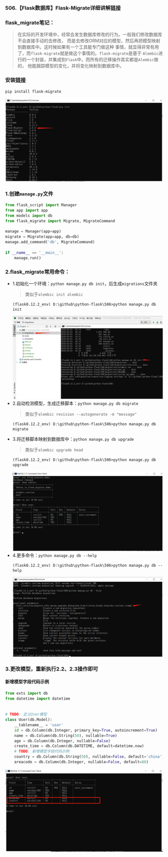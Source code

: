 ### 506.【Flask数据库】Flask-Migrate详细讲解[链接](http://wangkaixiang.cn/python-flask/di-ba-zhang-ff1a-flask-migrate.html)

### flask_migrate笔记：
> 在实际的开发环境中，经常会发生数据库修改的行为。一般我们修改数据库不会直接手动的去修改，
> 而是去修改ORM对应的模型，然后再把模型映射到数据库中。这时候如果有一个工具能专门做这种
> 事情，就显得非常有用了，而`flask-migrate`就是做这个事情的。`flask-migrate`是基于
> `Alembic`进行的一个封装，并集成到`Flask`中，而所有的迁移操作其实都是`Alembic`做的，
> 他能跟踪模型的变化，并将变化映射到数据库中。

### 安装[链接](https://github.com/miguelgrinberg/flask-migrate/)
```shell script
pip install flask-migrate
```
![avatar](../assets/78.png)

### 1.创建`manage.py`文件
```python
from flask_script import Manager
from app import app
from models import db
from flask_migrate import Migrate, MigrateCommand

manage = Manager(app=app)
migrate = Migrate(app=app, db=db)
manage.add_command('db', MigrateCommand)

if __name__ == '__main__':
    manage.run()
```

### 2.flask_migrate常用命令：
* 1.初始化一个环境：`python manage.py db init`，后生成`migrations`文件夹
    > 类似于`alembic init alembic`
    ```shell script
    (flask0.12.2_env) D:\github\python-flask\506>python manage.py db init
    ```
    ![avatar](../assets/79.png)
* 2.自动检测模型，生成迁移脚本：`python manage.py db migrate`
    > 类似于`alembic revision --autogenerate -m "message"`
    ```shell script
    (flask0.12.2_env) D:\github\python-flask\506>python manage.py db migrate
    ```
* 3.将迁移脚本映射到数据库中：`python manage.py db upgrade`
    > 类似于`alembic upgrade head`
    ```shell script
    (flask0.12.2_env) D:\github\python-flask\506>python manage.py db upgrade
    ```
    ![avatar](../assets/80.png)
* 4.更多命令：`python manage.py db --help`
    ```shell script
    (flask0.12.2_env) D:\github\python-flask\506>python manage.py db --help
    ```
    ![avatar](../assets/81.png)
  
### 3.更改模型，重新执行2.2、2.3操作即可
#### 新增模型字段代码示例
```python
from exts import db
from datetime import datetime


# TODO: 定义User模型
class User(db.Model):
    __tablename__ = 'user'
    id = db.Column(db.Integer, primary_key=True, autoincrement=True)
    name = db.Column(db.String(50), nullable=True)
    age = db.Column(db.Integer, nullable=False)
    create_time = db.Column(db.DATETIME, default=datetime.now)
    # TODO: 新增模型字段代码示例
    country = db.Column(db.String(50), nullable=False, default='china')
    areacode = db.Column(db.Integer, nullable=False, default=86)
```
![avatar](../assets/82.png)
